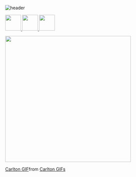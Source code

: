 ![header](https://capsule-render.vercel.app/api?type=waving&color=gradient&customColorList=0,2,2,5,30&height=300&section=header&text=Hey%20Everyone!&fontSize=90)

<a href="https://www.instagram.com/bokehgraphe/">
  <img height="50" src="https://cdn4.iconfinder.com/data/icons/logos-brands-7/512/instagram_icon-instagram_buttoninstegram-1024.png"/>
</a>
<a href="https://www.linkedin.com/in/kamel-ben-abdelkader/">
  <img height="50" src="https://cdn0.iconfinder.com/data/icons/yooicons_set01_socialbookmarks/512/social_linkedin_box_blue.png"/>
</a>
<a href="https://www.linkedin.com/in/kamel-ben-abdelkader/">
  <img height="50" src="https://cdn0.iconfinder.com/data/icons/mobile-app-development-dazzle-vol-1/256/Dev_Environment-1024.png"/>
</a>

<a>   <img height="400" src="https://media.giphy.com/media/gbmWwWm4sGMQvAYm1G/giphy.gif"/> </a>
<div class="tenor-gif-embed" data-postid="5912616" data-share-method="host" data-aspect-ratio="0.8" data-width="100%"><a href="https://tenor.com/view/carlton-gif-5912616">Carlton GIF</a>from <a href="https://tenor.com/search/carlton-gifs">Carlton GIFs</a></div> <script type="text/javascript" async src="https://tenor.com/embed.js"></script>
